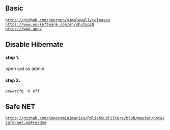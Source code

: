 ## Basic
<code>https://github.com/henrypp/simplewall/releases</code></br>
<code>https://www.oo-software.com/en/shutup10</code></br>
<code>https://wpd.app/</code>

## Disable Hibernate

#### step 1.
open `cmd` as admin

#### step 2.
```
powercfg -h off
```

## Safe NET
<code>https://github.com/KonoromiHimaries/PolishSubFilters/blob/master/note/safe-net.md#readme</code>
